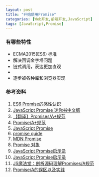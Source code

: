```yaml
---
layout: post
title: "开始使用Promise"
categories: [Web开发,前端开发,JavaScript]
tags: [JavaScript,Promise]
---
```


### 有哪些特性

+ ECMA2015(ES6) 标准
+ 解决回调金字塔问题
+ 链式调用，表达更加直观
+ ​
+ 逐步被各种库和浏览器实现





### 参考资料

1. [ES6 Promise的感性认识](http://www.zhangxinxu.com/wordpress/2014/02/es6-javascript-promise-%E6%84%9F%E6%80%A7%E8%AE%A4%E7%9F%A5/comment-page-1/)
2. [JavaScript Promise 迷你书中文版](http://wiki.jikexueyuan.com/project/javascript-promise-mini-book/)
3. [【翻译】Promises/A+规范](http://www.ituring.com.cn/article/66566)
4. [Promise/A+规范](https://segmentfault.com/a/1190000002452115)
5. [JavaScript Promise](http://www.html5rocks.com/zh/tutorials/es6/promises/)
6. [promise guide](https://www.w3.org/2001/tag/doc/promises-guide)
7. [MDN Promise](https://developer.mozilla.org/zh-CN/docs/Web/JavaScript/Reference/Global_Objects/Promise)
8. [Promise 对象](http://javascript.ruanyifeng.com/advanced/promise.html)
9. [JavaScript Promise启示录](http://www.alloyteam.com/2014/05/javascript-promise-mode/)
10. [JavaScript Promise启示录](http://www.csdn.net/article/2014-05-28/2819979-JavaScript-Promise)
11. [JS魔法堂：剖析源码理解Promises/A规范](http://www.cnblogs.com/fsjohnhuang/p/4135149.html)
12. [Promise/A的误区以及实践](http://www.infoq.com/cn/articles/promise-a-misunderstanding-and-practical)